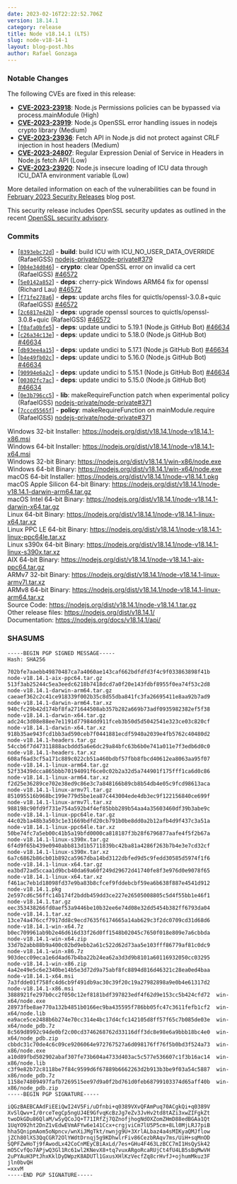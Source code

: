 ```yaml
---
date: 2023-02-16T22:22:52.706Z
version: 18.14.1
category: release
title: Node v18.14.1 (LTS)
slug: node-v18-14-1
layout: blog-post.hbs
author: Rafael Gonzaga
---
```


### Notable Changes

The following CVEs are fixed in this release:

* **[CVE-2023-23918](https://cve.mitre.org/cgi-bin/cvename.cgi?name=CVE-2023-23918)**: Node.js Permissions policies can be bypassed via process.mainModule (High)
* **[CVE-2023-23919](https://cve.mitre.org/cgi-bin/cvename.cgi?name=CVE-2023-23919)**: Node.js OpenSSL error handling issues in nodejs crypto library (Medium)
* **[CVE-2023-23936](https://cve.mitre.org/cgi-bin/cvename.cgi?name=CVE-2023-23936)**: Fetch API in Node.js did not protect against CRLF injection in host headers (Medium)
* **[CVE-2023-24807](https://cve.mitre.org/cgi-bin/cvename.cgi?name=CVE-2023-24807)**: Regular Expression Denial of Service in Headers in Node.js fetch API (Low)
* **[CVE-2023-23920](https://cve.mitre.org/cgi-bin/cvename.cgi?name=CVE-2023-23920)**: Node.js insecure loading of ICU data through ICU\_DATA environment variable (Low)

More detailed information on each of the vulnerabilities can be found in [February 2023 Security Releases](https://nodejs.org/en/blog/vulnerability/february-2023-security-releases/) blog post.

This security release includes OpenSSL security updates as outlined in the recent
[OpenSSL security advisory](https://www.openssl.org/news/secadv/20230207.txt).

### Commits

* \[[`8393ebc72d`](https://github.com/nodejs/node/commit/8393ebc72d)] - **build**: build ICU with ICU\_NO\_USER\_DATA\_OVERRIDE (RafaelGSS) [nodejs-private/node-private#379](https://github.com/nodejs-private/node-private/pull/379)
* \[[`004e34d046`](https://github.com/nodejs/node/commit/004e34d046)] - **crypto**: clear OpenSSL error on invalid ca cert (RafaelGSS) [#46572](https://github.com/nodejs/node/pull/46572)
* \[[`5e0142a852`](https://github.com/nodejs/node/commit/5e0142a852)] - **deps**: cherry-pick Windows ARM64 fix for openssl (Richard Lau) [#46572](https://github.com/nodejs/node/pull/46572)
* \[[`f71fe278a6`](https://github.com/nodejs/node/commit/f71fe278a6)] - **deps**: update archs files for quictls/openssl-3.0.8+quic (RafaelGSS) [#46572](https://github.com/nodejs/node/pull/46572)
* \[[`2c6817e42b`](https://github.com/nodejs/node/commit/2c6817e42b)] - **deps**: upgrade openssl sources to quictls/openssl-3.0.8+quic (RafaelGSS) [#46572](https://github.com/nodejs/node/pull/46572)
* \[[`f0afa0bfe5`](https://github.com/nodejs/node/commit/f0afa0bfe5)] - **deps**: update undici to 5.19.1 (Node.js GitHub Bot) [#46634](https://github.com/nodejs/node/pull/46634)
* \[[`c26a34c13e`](https://github.com/nodejs/node/commit/c26a34c13e)] - **deps**: update undici to 5.18.0 (Node.js GitHub Bot) [#46634](https://github.com/nodejs/node/pull/46634)
* \[[`db93ee4a15`](https://github.com/nodejs/node/commit/db93ee4a15)] - **deps**: update undici to 5.17.1 (Node.js GitHub Bot) [#46634](https://github.com/nodejs/node/pull/46634)
* \[[`b4e49fb02c`](https://github.com/nodejs/node/commit/b4e49fb02c)] - **deps**: update undici to 5.16.0 (Node.js GitHub Bot) [#46634](https://github.com/nodejs/node/pull/46634)
* \[[`90994e6a2c`](https://github.com/nodejs/node/commit/90994e6a2c)] - **deps**: update undici to 5.15.1 (Node.js GitHub Bot) [#46634](https://github.com/nodejs/node/pull/46634)
* \[[`00302fc7ac`](https://github.com/nodejs/node/commit/00302fc7ac)] - **deps**: update undici to 5.15.0 (Node.js GitHub Bot) [#46634](https://github.com/nodejs/node/pull/46634)
* \[[`0e3b796cc5`](https://github.com/nodejs/node/commit/0e3b796cc5)] - **lib**: makeRequireFunction patch when experimental policy (RafaelGSS) [nodejs-private/node-private#371](https://github.com/nodejs-private/node-private/pull/371)
* \[[`7cccd5565f`](https://github.com/nodejs/node/commit/7cccd5565f)] - **policy**: makeRequireFunction on mainModule.require (RafaelGSS) [nodejs-private/node-private#371](https://github.com/nodejs-private/node-private/pull/371)

Windows 32-bit Installer: https://nodejs.org/dist/v18.14.1/node-v18.14.1-x86.msi \
Windows 64-bit Installer: https://nodejs.org/dist/v18.14.1/node-v18.14.1-x64.msi \
Windows 32-bit Binary: https://nodejs.org/dist/v18.14.1/win-x86/node.exe \
Windows 64-bit Binary: https://nodejs.org/dist/v18.14.1/win-x64/node.exe \
macOS 64-bit Installer: https://nodejs.org/dist/v18.14.1/node-v18.14.1.pkg \
macOS Apple Silicon 64-bit Binary: https://nodejs.org/dist/v18.14.1/node-v18.14.1-darwin-arm64.tar.gz \
macOS Intel 64-bit Binary: https://nodejs.org/dist/v18.14.1/node-v18.14.1-darwin-x64.tar.gz \
Linux 64-bit Binary: https://nodejs.org/dist/v18.14.1/node-v18.14.1-linux-x64.tar.xz \
Linux PPC LE 64-bit Binary: https://nodejs.org/dist/v18.14.1/node-v18.14.1-linux-ppc64le.tar.xz \
Linux s390x 64-bit Binary: https://nodejs.org/dist/v18.14.1/node-v18.14.1-linux-s390x.tar.xz \
AIX 64-bit Binary: https://nodejs.org/dist/v18.14.1/node-v18.14.1-aix-ppc64.tar.gz \
ARMv7 32-bit Binary: https://nodejs.org/dist/v18.14.1/node-v18.14.1-linux-armv7l.tar.xz \
ARMv8 64-bit Binary: https://nodejs.org/dist/v18.14.1/node-v18.14.1-linux-arm64.tar.xz \
Source Code: https://nodejs.org/dist/v18.14.1/node-v18.14.1.tar.gz \
Other release files: https://nodejs.org/dist/v18.14.1/ \
Documentation: https://nodejs.org/docs/v18.14.1/api/

### SHASUMS

```
-----BEGIN PGP SIGNED MESSAGE-----
Hash: SHA256

702bfe7aaebb49870487ca7a4060ae143caf662bdfdfd3f4c9f033863898f41b  node-v18.14.1-aix-ppc64.tar.gz
513f3ab25244c5ea3eedc6218b7418dcd7a0f20e143fdbf8955f0ea74f53c2d8  node-v18.14.1-darwin-arm64.tar.gz
caeaef362c2c41ce918339f002b35c8d55dba841fc3fa26695411e8aa92b7ad9  node-v18.14.1-darwin-arm64.tar.xz
940cfc29b42d174bf8fa271644508ab357b282a669b73adf0935982382ef5f38  node-v18.14.1-darwin-x64.tar.gz
adc24c3d08e88ee7e1191d77984dd911fceb3b50d5d5042541e323ce03c820cf  node-v18.14.1-darwin-x64.tar.xz
918b35ae943fcd1bb3ad590ceb7f0441881ecdf5940a2039e4fb5762c40480d2  node-v18.14.1-headers.tar.gz
54ccb6f7d47311888acbddd5a6e6dc29a84bfc63b6b0e741a011e7f3edb6d0c0  node-v18.14.1-headers.tar.xz
608af6ad3cf5a171c889c022cb51a460bdbf57fbb8fbcd40612ea8063aa95f07  node-v18.14.1-linux-arm64.tar.gz
52f33439dcca865bbb70194091f6ce0c02b2a32d5a744901f175fff1ca6d0c86  node-v18.14.1-linux-arm64.tar.xz
f2d25e36289ce702e38ed9c86e3c7a848166b89cb8b54db4e05c9fcd98613aca  node-v18.14.1-linux-armv7l.tar.gz
851095516b968bc199e779d5be1ea87c443004ede4db3ec9f122156840ce699f  node-v18.14.1-linux-armv7l.tar.xz
988198c90fd9f731e754a592b4f4ef85bbb289b54aa4a35603460df39b3abe9c  node-v18.14.1-linux-ppc64le.tar.gz
44c02b1a48b3a503c1e31669bdfd20cb791b0be8dd0a2b12afb4d9f437c3a51a  node-v18.14.1-linux-ppc64le.tar.xz
50be74fc7a5eb00c41b5a19bfd0000ca818187f3b28f6796877aafe4f5f2b67a  node-v18.14.1-linux-s390x.tar.gz
6f4d9f65b439e0940abb813d1b5711839bc42ba81a4286f263b7b4e3e7cd32cf  node-v18.14.1-linux-s390x.tar.xz
6a7c6862b86cb01b892ca5967dba14bd3122dbfed9d5c9fedd30585d5974f1f6  node-v18.14.1-linux-x64.tar.gz
ea3bd72ad5ccaa1d9bcb40da69a60f249d29672d41740fe8f3e976d0e9078f65  node-v18.14.1-linux-x64.tar.xz
f461ac7eb1d18098fd37e9ba83b8cfcef9fddebcbf59ea6b638f887e4541d912  node-v18.14.1.pkg
2e597cd6c56ffc14b174f2bddb459dd3ce227e26505008805c5d4f55bb1e46f1  node-v18.14.1.tar.gz
eec353438266fd0aef53a9446be10b32ee6e74d08e32dd5454b382ff6793da04  node-v18.14.1.tar.xz
13ce74a476ccf7917dd8c9ecd7635f6174665a14ab629c3f2dc0709cd31d68d6  node-v18.14.1-win-x64.7z
b0ec709961ab9b2e46d616d33f26d0ff1548b02045c7650f018e809e7a6cbbda  node-v18.14.1-win-x64.zip
33d7b2abb88b9a400c02bd9ebb2a61c522d62d73aa5e103fff86779af81c0dc9  node-v18.14.1-win-x86.7z
903decc09eca1e6d4ad67b4ba22b24ea62a3d3d9b8101a60116932050cc03295  node-v18.14.1-win-x86.zip
4a42e49e5c6e2340be14b5e3d72d9a75abf8fc8894d816d46321c28ea0ed4baa  node-v18.14.1-x64.msi
7a3fdde01f758fc4d6cb9f491db9ac30c39f20c19a27982898a9e0b4e61317d2  node-v18.14.1-x86.msi
3888921fe297b0cc2f050c12ef8181bdf397823edf4f62d9e153cc5b424cfd72  win-x64/node.exe
28973fbe8ae770a132b4851b0166ec9ba435595f786bb05fc47c3611fefb1cf2  win-x64/node.lib
ea9ace5ce2488b6b274e70cc314e4bc17d4cfc142105d8ff57f65c7b085de03e  win-x64/node_pdb.7z
8c569d8992c94de0bf2c00cd3746268762d33116dff3dc8e98e6a9bbb18bc4e0  win-x64/node_pdb.zip
cbbdc31c70de4c6c09ce9206064e972767527a6d098176ff76f5b0bd3f524a73  win-x86/node.exe
a10d89fbd502902abaf307fe73b604a4733d403ac5c577e536607c1f3b16ac14  win-x86/node.lib
c3f9e82b72c8118be7f84c9599d6f67889b6662263d2b913b3be9f03a54c5887  win-x86/node_pdb.7z
1158e74809497fafb7269515ee97d9a0f2bd761d0feb68799103374d65aff40b  win-x86/node_pdb.zip
-----BEGIN PGP SIGNATURE-----

iQGzBAEBCAAdFiEEiQwI24V5Fi/uDfnbi+q0389VXvQFAmPuq70ACgkQi+q0389V
XvSlQwv+I/0rceTegCp5ngUJ4E9GfvqKcBzJg7eZv3JvHv2td8tAZi3xwZIFgkZt
twoDkGDu86QlaM/wSyQCoJQ+T71IRfZj7QZnofjhogNdOXZomZHmD88edBGAa1Qt
1UqYO92ht2DnZ1vEdwEVmAFYw6e141Ccx+crgjviCm7lU5P5cm+8Ll0MjLRJ7piB
hha5QnipmAom5oNpncv/wnXiJMgTkt/nwnjg9U+3XrlALbaz4a4sMIKyaQMJflow
jZCh80lXS3QqCGR72OlYWdtDrnqj5g9KDhwlrFiv86CezbRAqv7ms/UiH+sqMnOD
SQPFZwHoTj9fAwodLx42CoCnMEyCBiAxLd/7es+GHu4F463LzBCC7mI1HsQySk42
mO5CvfQo7APjwQ3Gl1Rc61wl2KNevX8+tq7vuxARgoRcaRUjCt4fU4LB5sBqMwVH
2uPYAuH3PtJhxKklDyDWpzK8ADUTl1GxusXHlKzVecfZq8crHvfJ+ojhumMkuz3F
jln0bvQH
=xxvM
-----END PGP SIGNATURE-----

```
